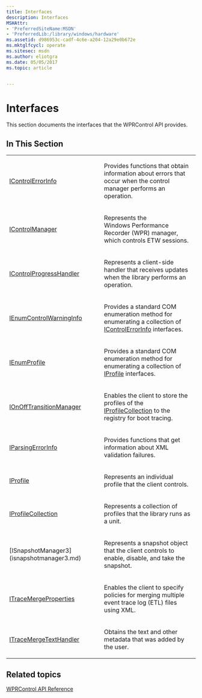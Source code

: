 ```yaml
---
title: Interfaces
description: Interfaces
MSHAttr:
- 'PreferredSiteName:MSDN'
- 'PreferredLib:/library/windows/hardware'
ms.assetid: d986953c-cadf-4c6e-a204-12a29e0b672e
ms.mktglfcycl: operate
ms.sitesec: msdn
ms.author: eliotgra
ms.date: 05/05/2017
ms.topic: article


---
```


# Interfaces


This section documents the interfaces that the WPRControl API provides.

## In This Section


<table>
<colgroup>
<col width="50%" />
<col width="50%" />
</colgroup>
<tbody>
<tr class="odd">
<td><p><a href="icontrolerrorinfo.md" data-raw-source="[IControlErrorInfo](icontrolerrorinfo.md)">IControlErrorInfo</a></p></td>
<td><p>Provides functions that obtain information about errors that occur when the control manager performs an operation.</p></td>
</tr>
<tr class="even">
<td><p><a href="icontrolmanager.md" data-raw-source="[IControlManager](icontrolmanager.md)">IControlManager</a></p></td>
<td><p>Represents the Windows Performance Recorder (WPR) manager, which controls ETW sessions.</p></td>
</tr>
<tr class="odd">
<td><p><a href="icontrolprogresshandler.md" data-raw-source="[IControlProgressHandler](icontrolprogresshandler.md)">IControlProgressHandler</a></p></td>
<td><p>Represents a client-side handler that receives updates when the library performs an operation.</p></td>
</tr>
<tr class="even">
<td><p><a href="ienumcontrolwarninginfo.md" data-raw-source="[IEnumControlWarningInfo](ienumcontrolwarninginfo.md)">IEnumControlWarningInfo</a></p></td>
<td><p>Provides a standard COM enumeration method for enumerating a collection of <a href="icontrolerrorinfo.md" data-raw-source="[IControlErrorInfo](icontrolerrorinfo.md)">IControlErrorInfo</a> interfaces.</p></td>
</tr>
<tr class="odd">
<td><p><a href="ienumprofile.md" data-raw-source="[IEnumProfile](ienumprofile.md)">IEnumProfile</a></p></td>
<td><p>Provides a standard COM enumeration method for enumerating a collection of <a href="iprofile.md" data-raw-source="[IProfile](iprofile.md)">IProfile</a> interfaces.</p></td>
</tr>
<tr class="even">
<td><p><a href="ionofftransitionmanager.md" data-raw-source="[IOnOffTransitionManager](ionofftransitionmanager.md)">IOnOffTransitionManager</a></p></td>
<td><p>Enables the client to store the profiles of the <a href="iprofilecollection.md" data-raw-source="[IProfileCollection](iprofilecollection.md)">IProfileCollection</a> to the registry for boot tracing.</p></td>
</tr>
<tr class="odd">
<td><p><a href="iparsingerrorinfo.md" data-raw-source="[IParsingErrorInfo](iparsingerrorinfo.md)">IParsingErrorInfo</a></p></td>
<td><p>Provides functions that get information about XML validation failures.</p></td>
</tr>
<tr class="even">
<td><p><a href="iprofile.md" data-raw-source="[IProfile](iprofile.md)">IProfile</a></p></td>
<td><p>Represents an individual profile that the client controls.</p></td>
</tr>
<tr class="odd">
<td><p><a href="iprofilecollection.md" data-raw-source="[IProfileCollection](iprofilecollection.md)">IProfileCollection</a></p></td>
<td><p>Represents a collection of profiles that the library runs as a unit.</p></td>
</tr>
<tr class="odd">
<td><p>[ISnapshotManager3](isnapshotmanager3.md)</p></td>
<td><p>Represents a snapshot object that the client controls to enable, disable, and take the snapshot. </p></td>
</tr>
<tr class="even">
<td><p><a href="itracemergeproperties.md" data-raw-source="[ITraceMergeProperties](itracemergeproperties.md)">ITraceMergeProperties</a></p></td>
<td><p>Enables the client to specify policies for merging multiple event trace log (ETL) files using XML.</p></td>
</tr>
<tr class="odd">
<td><p><a href="itracemergetexthandler.md" data-raw-source="[ITraceMergeTextHandler](itracemergetexthandler.md)">ITraceMergeTextHandler</a></p></td>
<td><p>Obtains the text and other metadata that was added by the user.</p></td>
</tr>
</tbody>
</table>

 

## Related topics


[WPRControl API Reference](wprcontrol-api-reference.md)

 

 








